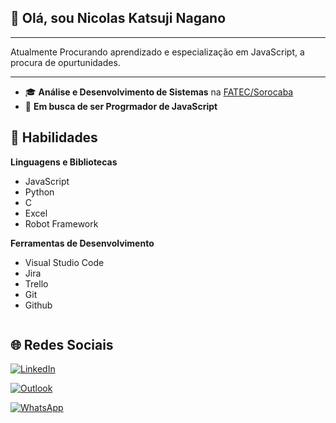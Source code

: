 ## 👋 Olá, sou **Nicolas Katsuji Nagano**

----- 

Atualmente Procurando aprendizado e especialização em JavaScript, a procura de opurtunidades.

----- 

 - 🎓 **Análise e Desenvolvimento de Sistemas** na [FATEC/Sorocaba](http://www.fatecsorocaba.edu.br/)
 - 💼 **Em busca de ser Progrmador de JavaScript** 



## 🚀 Habilidades

**Linguagens e Bibliotecas**

 - JavaScript
 - Python
 - C
 - Excel
 - Robot Framework
 
**Ferramentas de Desenvolvimento**

 - Visual Studio Code
 - Jira
 - Trello
 - Git
 - Github

<img scr = "https://github-readme-stats.vercel.app/api/top-langs/?username={username}">


## 🌐 Redes Sociais

<a href="linkedin.com/" target="_blank"> <img src="https://img.shields.io/badge/LinkedIn-0077B5?style=for-the-badge&logo=linkedin&logoColor=white" alt="LinkedIn">
</a>

<a href="mailto:<nicolasjap@hotmail.com>" target="_blank"> <img src=	"https://img.shields.io/badge/Microsoft_Outlook-0078D4?style=for-the-badge&logo=microsoft-outlook&logoColor=white" alt="Outlook">
</a>

<a href = "https://api.whatsapp.com/send?phone=5515991663664>" target="_blank"> <img src=	"https://img.shields.io/badge/WhatsApp-25D366?style=for-the-badge&logo=whatsapp&logoColor=white" alt="WhatsApp">
</a>

